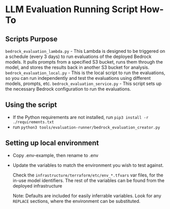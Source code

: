 # LLM Evaluation Running Script How-To

## Scripts Purpose

`bedrock_evaluation_lambda.py` - This Lambda is designed to be triggered on a schedule (every 3 days) to run evaluations of the deployed Bedrock models. It pulls prompts from a specified S3 bucket, runs them through the model, and stores the results back in another S3 bucket for analysis.
`bedrock_evaluation_local.py` - This is the local script to run the evaluations, so you can run independently and test the evaluations using different models, prompts, etc.
`bedrock_evaluation_service.py` - This script sets up the necessary Bedrock configuration to run the evaluations.

## Using the script

- If the Python requirements are not installed, run `pip3 install -r ./requirements.txt`
- run `python3 tools/evaluation-runner/bedrock_evaluation_creator.py`

## Setting up local environment

- Copy .env-example, then rename to .env
- Update the variables to match the environment you wish to test against.

  Check the `infrastructure/terraform/etc/env_*.tfvars` var files, for the in-use model identifiers. The rest of the variables can be found from the deployed infrastructure

  Note: Defaults are included for easily inferrable variables. Look for any `REPLACE` sections, where the environment can be substituted.
